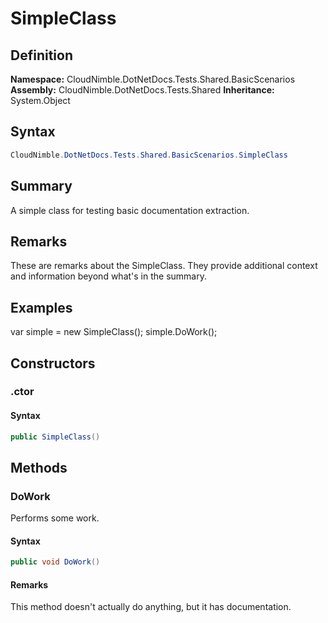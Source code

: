 # SimpleClass

## Definition

**Namespace:** CloudNimble.DotNetDocs.Tests.Shared.BasicScenarios
**Assembly:** CloudNimble.DotNetDocs.Tests.Shared
**Inheritance:** System.Object

## Syntax

```csharp
CloudNimble.DotNetDocs.Tests.Shared.BasicScenarios.SimpleClass
```

## Summary

A simple class for testing basic documentation extraction.

## Remarks

These are remarks about the SimpleClass. They provide additional context
            and information beyond what's in the summary.

## Examples

var simple = new SimpleClass();
            simple.DoWork();

## Constructors

### .ctor

#### Syntax

```csharp
public SimpleClass()
```

## Methods

### DoWork

Performs some work.

#### Syntax

```csharp
public void DoWork()
```

#### Remarks

This method doesn't actually do anything, but it has documentation.

